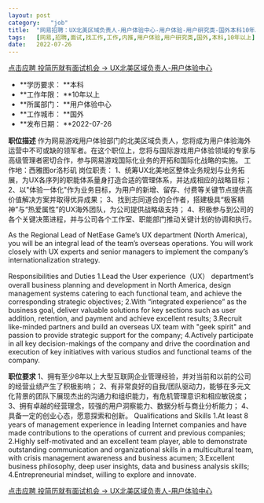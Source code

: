 ```yaml
---
layout:	post
category:	"job"
title:	"网易招聘：UX北美区域负责人-用户体验中心-用户体验-用户研究类-国外本科10年以上"
tags:	[网易,招聘,面试,找工作,工作,内推,用户体验,用户研究类,国外,本科,10年以上]
date:	2022-07-26
---
```


[点击应聘 投简历就有面试机会 -> UX北美区域负责人-用户体验中心](http://mobile.bole.netease.com/bole/boleDetail?id=41333&employeeId=346f03c3cda5f04c&key=all)



- **学历要求： **本科
- **工作年限： **10年以上
- **所属部门： **用户体验中心
- **工作城市： **国外
- **发布日期： **2022-07-26



**职位描述**
作为网易游戏用户体验部门的北美区域负责人，您将成为用户体验海外运营中不可或缺的领军者。在这个职位上，您将与国际游戏用户体验领域的专家与高级管理者密切合作，参与网易游戏国际化业务的开拓和国际化战略的实施。
工作地：西雅图or洛杉矶
岗位职责：
1、统筹UX北美地区整体业务规划与业务拓展，为UX各序列的职能体系量身打造合适的管理体系，并达成相应的战略目标；
2、以"体验一体化"作为业务目标，为用户的新增、留存、付费等关键节点提供高价值解决方案并取得优异成果；
3、找到志同道合的合作者，搭建极具“极客精神”与“热爱属性”的UX海外团队，为公司提供战略级支持；
4、积极参与到公司的各个关键决策进程，并与公司各个工作室、职能部门推动关键计划的协调和执行。

As the Regional Lead of NetEase Game’s UX department (North America), you will be an integral lead of the team’s overseas operations. You will work closely with UX experts and senior managers to implement the company’s internationalization strategy.

Responsibilities and Duties
1.Lead the User experience（UX） department’s overall business planning and development in North America, design management systems catering to each functional team, and achieve the corresponding strategic objectives;
2.With “integrated experience” as the business goal, deliver valuable solutions for key sections such as user addition, retention, and payment and achieve excellent results;
3.Recruit like-minded partners and build an overseas UX team with "geek spirit" and passion to provide strategic support for the company;
4.Actively participate in all key decision-makings of the company and drive the coordination and execution of key initiatives with various studios and functional teams of the company.



**职位要求**
1、拥有至少8年以上大型互联网企业管理经验，并对当前和以前的公司的经营业绩产生了积极影响；
2、有非常良好的自我/团队驱动力，能够在多元文化背景的团队下展现杰出的沟通力和组织能力，有危机管理意识和相应敏锐度；
3、拥有卓越的经营理念，较强的用户洞察能力、数据分析与商业分析能力；
4、具备一定的创业心态，愿意探索和创新。
Qualifications and Skills
1.At least 8 years of management experience in leading Internet companies and have made contributions to the operations of current and previous companies;
2.Highly self-motivated and an excellent team player, able to demonstrate outstanding communication and organizational skills in a multicultural team, with crisis management awareness and business acumen;
3.Excellent business philosophy, deep user insights, data and business analysis skills;
4.Entrepreneurial mindset, willing to explore and innovate.



[点击应聘 投简历就有面试机会 -> UX北美区域负责人-用户体验中心](http://mobile.bole.netease.com/bole/boleDetail?id=41333&employeeId=346f03c3cda5f04c&key=all)